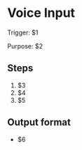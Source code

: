 # Voice Input

Trigger: $1

Purpose: $2

## Steps

1. $3
2. $4
3. $5

## Output format

- $6

<!-- Placeholder mapping: $1=Trigger, $2=Purpose, $3=Step 1 description, $4=Step 2 description, $5=Step 3 description, $6=Output format description -->
